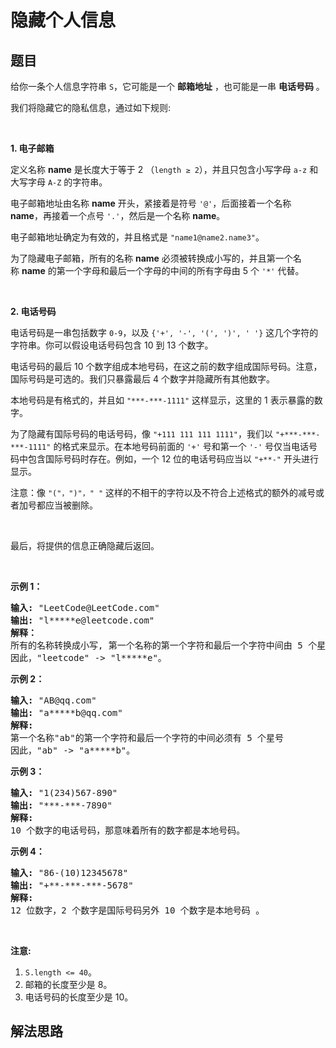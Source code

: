 # 隐藏个人信息

## 题目

<HTML><p>给你一条个人信息字符串 <code>S</code>，它可能是一个 <strong>邮箱地址</strong> ，也可能是一串 <strong>电话号码</strong> 。</p>

<p>我们将隐藏它的隐私信息，通过如下规则:</p>

<p>&nbsp;</p>

<p><strong>1. 电子邮箱</strong></p>

<p>定义名称 <strong>name</strong> 是长度大于等于 2 （<code>length &ge; 2</code>），并且只包含小写字母 <code>a-z</code> 和大写字母 <code>A-Z</code> 的字符串。</p>

<p>电子邮箱地址由名称 <strong>name</strong> 开头，紧接着是符号 <code>&#39;@&#39;</code>，后面接着一个名称 <strong>name</strong>，再接着一个点号 <code>&#39;.&#39;</code>，然后是一个名称 <strong>name</strong>。</p>

<p>电子邮箱地址确定为有效的，并且格式是 <code>&quot;name1@name2.name3&quot;</code>。</p>

<p>为了隐藏电子邮箱，所有的名称 <strong>name</strong> 必须被转换成小写的，并且第一个名称&nbsp;<strong>name</strong> 的第一个字母和最后一个字母的中间的所有字母由 5 个 <code>&#39;*&#39;</code> 代替。</p>

<p>&nbsp;</p>

<p><strong>2. 电话号码</strong></p>

<p>电话号码是一串包括数字&nbsp;<code>0-9</code>，以及 <code>{&#39;+&#39;, &#39;-&#39;, &#39;(&#39;, &#39;)&#39;, &#39;&nbsp;&#39;}</code> 这几个字符的字符串。你可以假设电话号码包含 10 到 13 个数字。</p>

<p>电话号码的最后 10 个数字组成本地号码，在这之前的数字组成国际号码。注意，国际号码是可选的。我们只暴露最后 4 个数字并隐藏所有其他数字。</p>

<p>本地号码是有格式的，并且如 <code>&quot;***-***-1111&quot;</code> 这样显示，这里的 1 表示暴露的数字。</p>

<p>为了隐藏有国际号码的电话号码，像&nbsp;<code>&quot;+111 111 111 1111&quot;</code>，我们以 <code>&quot;+***-***-***-1111&quot;</code> 的格式来显示。在本地号码前面的 <code>&#39;+&#39;</code> 号和第一个 <code>&#39;-&#39;</code> 号仅当电话号码中包含国际号码时存在。例如，一个 12 位的电话号码应当以 <code>&quot;+**-&quot;</code> 开头进行显示。</p>

<p>注意：像 <code>&quot;(&quot;，&quot;)&quot;，&quot; &quot;</code> 这样的不相干的字符以及不符合上述格式的额外的减号或者加号都应当被删除。</p>

<p>&nbsp;</p>

<p>最后，将提供的信息正确隐藏后返回。</p>

<p>&nbsp;</p>

<p><strong>示例 1：</strong></p>

<pre><strong>输入: </strong>&quot;LeetCode@LeetCode.com&quot;
<strong>输出: </strong>&quot;l*****e@leetcode.com&quot;
<strong>解释： 
</strong>所有的名称转换成小写, 第一个名称的第一个字符和最后一个字符中间由 5 个星号代替。
因此，&quot;leetcode&quot; -&gt; &quot;l*****e&quot;。
</pre>

<p><strong>示例 2：</strong></p>

<pre><strong>输入: </strong>&quot;AB@qq.com&quot;
<strong>输出: </strong>&quot;a*****b@qq.com&quot;
<strong>解释:&nbsp;
</strong>第一个名称&quot;ab&quot;的第一个字符和最后一个字符的中间必须有 5 个星号
因此，&quot;ab&quot; -&gt; &quot;a*****b&quot;。
</pre>

<p><strong>示例 3：</strong></p>

<pre><strong>输入: </strong>&quot;1(234)567-890&quot;
<strong>输出: </strong>&quot;***-***-7890&quot;
<strong>解释:</strong>&nbsp;
10 个数字的电话号码，那意味着所有的数字都是本地号码。
</pre>

<p><strong>示例 4：</strong></p>

<pre><strong>输入: </strong>&quot;86-(10)12345678&quot;
<strong>输出: </strong>&quot;+**-***-***-5678&quot;
<strong>解释:</strong>&nbsp;
12 位数字，2 个数字是国际号码另外 10 个数字是本地号码 。
</pre>

<p>&nbsp;</p>

<p><strong>注意:</strong></p>

<ol>
	<li><code>S.length&nbsp;&lt;=&nbsp;40</code>。</li>
	<li>邮箱的长度至少是 8。</li>
	<li>电话号码的长度至少是 10。</li>
</ol>
</HTML>

## 解法思路
